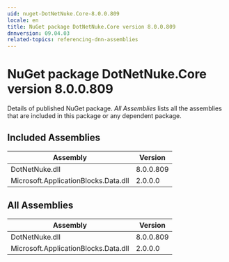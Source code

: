 ```yaml
---
uid: nuget-DotNetNuke.Core-8.0.0.809
locale: en
title: NuGet package DotNetNuke.Core version 8.0.0.809
dnnversion: 09.04.03
related-topics: referencing-dnn-assemblies
---
```


# NuGet package DotNetNuke.Core version 8.0.0.809
Details of published NuGet package.
*All Assemblies* lists all the assemblies that are included in this package or any dependent package.

## Included Assemblies

|Assembly|Version|
|---|---|
|DotNetNuke.dll|8.0.0.809|
|Microsoft.ApplicationBlocks.Data.dll|2.0.0.0|

## All Assemblies

|Assembly|Version|
|---|---|
|DotNetNuke.dll|8.0.0.809|
|Microsoft.ApplicationBlocks.Data.dll|2.0.0.0|

